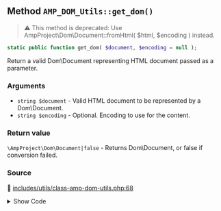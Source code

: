 ## Method `AMP_DOM_Utils::get_dom()`

> :warning: This method is deprecated: Use AmpProject\Dom\Document::fromHtml( $html, $encoding ) instead.

```php
static public function get_dom( $document, $encoding = null );
```

Return a valid Dom\Document representing HTML document passed as a parameter.

### Arguments

* `string $document` - Valid HTML document to be represented by a Dom\Document.
* `string $encoding` - Optional. Encoding to use for the content.

### Return value

`\AmpProject\Dom\Document|false` - Returns Dom\Document, or false if conversion failed.

### Source

:link: [includes/utils/class-amp-dom-utils.php:68](/includes/utils/class-amp-dom-utils.php#L68-L78)

<details>
<summary>Show Code</summary>

```php
public static function get_dom( $document, $encoding = null ) {
	_deprecated_function( __METHOD__, '1.5.0', 'AmpProject\Dom\Document::fromHtml()' );
	$options = Options::DEFAULTS;
	if ( null !== $encoding ) {
		$options[ Document\Option::ENCODING ] = $encoding;
	}
	return Document::fromHtml( $document, $options );
}
```

</details>
